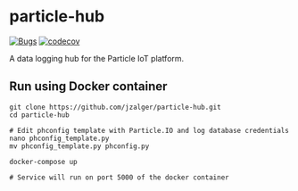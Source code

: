 # particle-hub
[![Bugs](https://sonarcloud.io/api/project_badges/measure?project=jzalger_particle-hub&metric=bugs)](https://sonarcloud.io/dashboard?id=jzalger_particle-hub)
[![codecov](https://codecov.io/gh/jzalger/particle-hub/branch/master/graph/badge.svg?token=76Y8JQG9ZC)](https://codecov.io/gh/jzalger/particle-hub)

A data logging hub for the Particle IoT platform.

## Run using Docker container
```
git clone https://github.com/jzalger/particle-hub.git
cd particle-hub

# Edit phconfig template with Particle.IO and log database credentials
nano phconfig_template.py
mv phconfig_template.py phconfig.py

docker-compose up

# Service will run on port 5000 of the docker container
```
